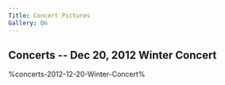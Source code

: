 ```yaml
---
Title: Concert Pictures
Gallery: On
---
```

## Concerts -- Dec 20, 2012 Winter Concert

%concerts-2012-12-20-Winter-Concert%
